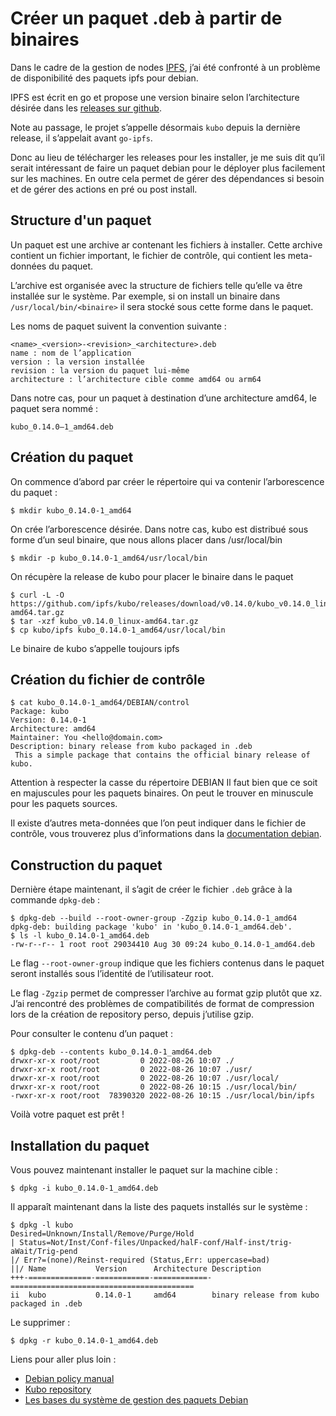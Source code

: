 # Créer un paquet .deb à partir de binaires

Dans le cadre de la gestion de nodes [IPFS](https://ipfs.io/), j’ai été confronté à un problème de disponibilité des paquets ipfs pour debian.

IPFS est écrit en go et propose une version binaire selon l’architecture désirée dans les [releases sur github](https://github.com/ipfs/kubo/releases).

Note au passage, le projet s’appelle désormais `kubo` depuis la dernière release, il s’appelait avant `go-ipfs`.

Donc au lieu de télécharger les releases pour les installer, je me suis dit qu’il serait intéressant de faire un paquet debian pour le déployer plus facilement sur les machines. En outre cela permet de gérer des dépendances si besoin et de gérer des actions en pré ou post install.

## Structure d'un paquet

Un paquet est une archive ar contenant les fichiers à installer. Cette archive contient un fichier important, le fichier de contrôle, qui contient les meta-données du paquet.

L’archive est organisée avec la structure de fichiers telle qu’elle va être installée sur le système. Par exemple, si on install un binaire dans `/usr/local/bin/<binaire>` il sera stocké sous cette forme dans le paquet.

Les noms de paquet suivent la convention suivante :

```
<name>_<version>-<revision>_<architecture>.deb
name : nom de l’application
version : la version installée
revision : la version du paquet lui-même
architecture : l’architecture cible comme amd64 ou arm64
```

Dans notre cas, pour un paquet à destination d’une architecture amd64, le paquet sera nommé :

`kubo_0.14.0–1_amd64.deb`

## Création du paquet

On commence d’abord par créer le répertoire qui va contenir l’arborescence du paquet :

```
$ mkdir kubo_0.14.0-1_amd64
```

On crée l’arborescence désirée. Dans notre cas, kubo est distribué sous forme d’un seul binaire, que nous allons placer dans /usr/local/bin

```
$ mkdir -p kubo_0.14.0-1_amd64/usr/local/bin
```

On récupère la release de kubo pour placer le binaire dans le paquet

```
$ curl -L -O https://github.com/ipfs/kubo/releases/download/v0.14.0/kubo_v0.14.0_linux-amd64.tar.gz
$ tar -xzf kubo_v0.14.0_linux-amd64.tar.gz
$ cp kubo/ipfs kubo_0.14.0-1_amd64/usr/local/bin
```
Le binaire de kubo s’appelle toujours ipfs

## Création du fichier de contrôle

```
$ cat kubo_0.14.0-1_amd64/DEBIAN/control
Package: kubo
Version: 0.14.0-1
Architecture: amd64
Maintainer: You <hello@domain.com>
Description: binary release from kubo packaged in .deb
 This a simple package that contains the official binary release of kubo.
```

Attention à respecter la casse du répertoire DEBIAN Il faut bien que ce soit en majuscules pour les paquets binaires. On peut le trouver en minuscule pour les paquets sources.

Il existe d’autres meta-données que l’on peut indiquer dans le fichier de contrôle, vous trouverez plus d’informations dans la [documentation debian](https://www.debian.org/doc/debian-policy/ch-binary.html).

## Construction du paquet

Dernière étape maintenant, il s’agit de créer le fichier `.deb` grâce à la commande `dpkg-deb` :

```
$ dpkg-deb --build --root-owner-group -Zgzip kubo_0.14.0-1_amd64
dpkg-deb: building package 'kubo' in 'kubo_0.14.0-1_amd64.deb'.
$ ls -l kubo_0.14.0-1_amd64.deb
-rw-r--r-- 1 root root 29034410 Aug 30 09:24 kubo_0.14.0-1_amd64.deb
```

Le flag `--root-owner-group` indique que les fichiers contenus dans le paquet seront installés sous l’identité de l’utilisateur root.

Le flag `-Zgzip` permet de compresser l’archive au format gzip plutôt que xz. 
J’ai rencontré des problèmes de compatibilités de format de compression lors de la création de repository perso, depuis j’utilise gzip.

Pour consulter le contenu d’un paquet :

```
$ dpkg-deb --contents kubo_0.14.0-1_amd64.deb
drwxr-xr-x root/root         0 2022-08-26 10:07 ./
drwxr-xr-x root/root         0 2022-08-26 10:07 ./usr/
drwxr-xr-x root/root         0 2022-08-26 10:07 ./usr/local/
drwxr-xr-x root/root         0 2022-08-26 10:15 ./usr/local/bin/
-rwxr-xr-x root/root  78390320 2022-08-26 10:15 ./usr/local/bin/ipfs
```

Voilà votre paquet est prêt !

## Installation du paquet

Vous pouvez maintenant installer le paquet sur la machine cible :

```
$ dpkg -i kubo_0.14.0-1_amd64.deb
```

Il apparaît maintenant dans la liste des paquets installés sur le système :

```
$ dpkg -l kubo
Desired=Unknown/Install/Remove/Purge/Hold
| Status=Not/Inst/Conf-files/Unpacked/halF-conf/Half-inst/trig-aWait/Trig-pend
|/ Err?=(none)/Reinst-required (Status,Err: uppercase=bad)
||/ Name           Version      Architecture Description
+++-==============-============-============-=========================================
ii  kubo           0.14.0-1     amd64        binary release from kubo packaged in .deb
```

Le supprimer :

```
$ dpkg -r kubo_0.14.0-1_amd64.deb
```

Liens pour aller plus loin :
* [Debian policy manual](https://www.debian.org/doc/debian-policy/index.html)
* [Kubo repository](https://github.com/ipfs/kubo)
* [Les bases du système de gestion des paquets Debian](https://www.debian.org/doc/manuals/debian-faq/pkg-basics.fr.html)


